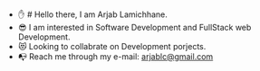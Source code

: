 - ✋ # Hello there, I am Arjab Lamichhane. 
- 😎 I am interested in Software Development and FullStack web Development.
- 😻 Looking to collabrate on Development porjects.
- 📭 Reach me through my e-mail: arjablc@gmail.com 
